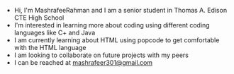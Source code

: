 - Hi, I'm MashrafeeRahman and I am a senior student in Thomas A. Edison CTE High School
- I'm interested in learning more about coding using different coding languages like C+ and Java
- I am currently learning about HTML using popcode to get comfortable with the HTML language 
- I am looking to collaborate on future projects with my peers 
- I can be reached at mashrafeer301@gmail.com 


<!---
MashrafeeRahman/MashrafeeRahman is a ✨ special ✨ repository because its `README.md` (this file) appears on your GitHub profile.
You can click the Preview link to take a look at your changes.
--->
